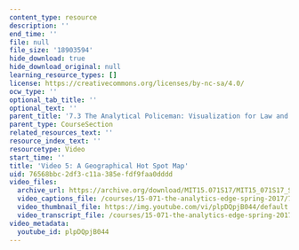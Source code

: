 ```yaml
---
content_type: resource
description: ''
end_time: ''
file: null
file_size: '18903594'
hide_download: true
hide_download_original: null
learning_resource_types: []
license: https://creativecommons.org/licenses/by-nc-sa/4.0/
ocw_type: ''
optional_tab_title: ''
optional_text: ''
parent_title: '7.3 The Analytical Policeman: Visualization for Law and Order'
parent_type: CourseSection
related_resources_text: ''
resource_index_text: ''
resourcetype: Video
start_time: ''
title: 'Video 5: A Geographical Hot Spot Map'
uid: 76568bbc-2df3-c11a-385e-fdf9faa0dddd
video_files:
  archive_url: https://archive.org/download/MIT15.071S17/MIT15_071S17_Session_7.3.09_300k.mp4
  video_captions_file: /courses/15-071-the-analytics-edge-spring-2017/7b098bf02d825310be6cc12b7f79bd0f_plpDQpjB044.vtt
  video_thumbnail_file: https://img.youtube.com/vi/plpDQpjB044/default.jpg
  video_transcript_file: /courses/15-071-the-analytics-edge-spring-2017/3d2dafcc9855a1a7a691f4e1883a41aa_plpDQpjB044.pdf
video_metadata:
  youtube_id: plpDQpjB044
---
```

